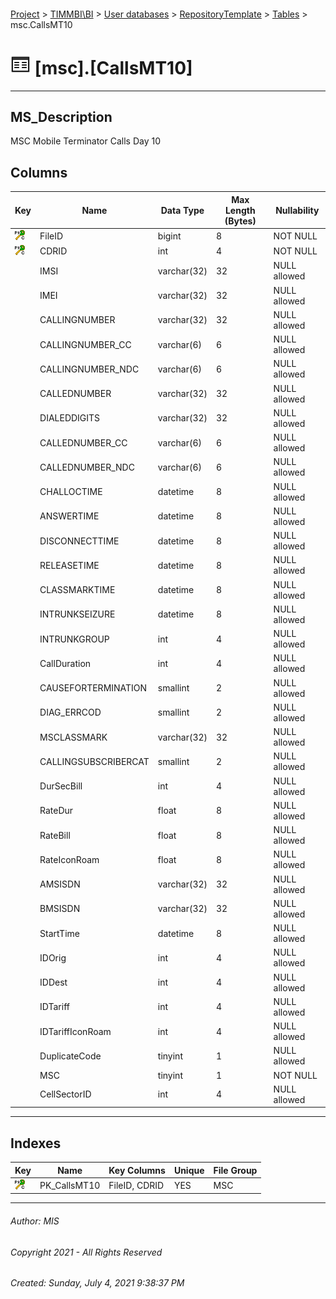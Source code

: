 #### 

[Project](../../../../index.md) > [TIMMBI\\BI](../../../index.md) > [User databases](../../index.md) > [RepositoryTemplate](../index.md) > [Tables](Tables.md) > msc.CallsMT10

# ![Tables](../../../../Images/Table32.png) [msc].[CallsMT10]

---

## <a name="#description"></a>MS_Description

MSC Mobile Terminator Calls Day 10

## <a name="#columns"></a>Columns

| Key | Name | Data Type | Max Length (Bytes) | Nullability |
|---|---|---|---|---|
| [![Cluster Primary Key PK_CallsMT10: FileID\CDRID](../../../../Images/pkcluster.png)](#indexes) | FileID | bigint | 8 | NOT NULL |
| [![Cluster Primary Key PK_CallsMT10: FileID\CDRID](../../../../Images/pkcluster.png)](#indexes) | CDRID | int | 4 | NOT NULL |
|  | IMSI | varchar(32) | 32 | NULL allowed |
|  | IMEI | varchar(32) | 32 | NULL allowed |
|  | CALLINGNUMBER | varchar(32) | 32 | NULL allowed |
|  | CALLINGNUMBER_CC | varchar(6) | 6 | NULL allowed |
|  | CALLINGNUMBER_NDC | varchar(6) | 6 | NULL allowed |
|  | CALLEDNUMBER | varchar(32) | 32 | NULL allowed |
|  | DIALEDDIGITS | varchar(32) | 32 | NULL allowed |
|  | CALLEDNUMBER_CC | varchar(6) | 6 | NULL allowed |
|  | CALLEDNUMBER_NDC | varchar(6) | 6 | NULL allowed |
|  | CHALLOCTIME | datetime | 8 | NULL allowed |
|  | ANSWERTIME | datetime | 8 | NULL allowed |
|  | DISCONNECTTIME | datetime | 8 | NULL allowed |
|  | RELEASETIME | datetime | 8 | NULL allowed |
|  | CLASSMARKTIME | datetime | 8 | NULL allowed |
|  | INTRUNKSEIZURE | datetime | 8 | NULL allowed |
|  | INTRUNKGROUP | int | 4 | NULL allowed |
|  | CallDuration | int | 4 | NULL allowed |
|  | CAUSEFORTERMINATION | smallint | 2 | NULL allowed |
|  | DIAG_ERRCOD | smallint | 2 | NULL allowed |
|  | MSCLASSMARK | varchar(32) | 32 | NULL allowed |
|  | CALLINGSUBSCRIBERCAT | smallint | 2 | NULL allowed |
|  | DurSecBill | int | 4 | NULL allowed |
|  | RateDur | float | 8 | NULL allowed |
|  | RateBill | float | 8 | NULL allowed |
|  | RateIconRoam | float | 8 | NULL allowed |
|  | AMSISDN | varchar(32) | 32 | NULL allowed |
|  | BMSISDN | varchar(32) | 32 | NULL allowed |
|  | StartTime | datetime | 8 | NULL allowed |
|  | IDOrig | int | 4 | NULL allowed |
|  | IDDest | int | 4 | NULL allowed |
|  | IDTariff | int | 4 | NULL allowed |
|  | IDTariffIconRoam | int | 4 | NULL allowed |
|  | DuplicateCode | tinyint | 1 | NULL allowed |
|  | MSC | tinyint | 1 | NOT NULL |
|  | CellSectorID | int | 4 | NULL allowed |


---

## <a name="#indexes"></a>Indexes

| Key | Name | Key Columns | Unique | File Group |
|---|---|---|---|---|
| [![Cluster Primary Key PK_CallsMT10: FileID\CDRID](../../../../Images/pkcluster.png)](#indexes) | PK_CallsMT10 | FileID, CDRID | YES | MSC |


---

###### Author:  MIS

###### Copyright 2021 - All Rights Reserved

###### Created: Sunday, July 4, 2021 9:38:37 PM

